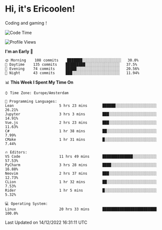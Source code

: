# Hi, it's Ericoolen!
Coding and gaming！

<!--START_SECTION:waka-->
![Code Time](http://img.shields.io/badge/Code%20Time-574%20hrs%2026%20mins-blue)

![Profile Views](http://img.shields.io/badge/Profile%20Views-8-blue)

**I'm an Early 🐤** 

```text
🌞 Morning    108 commits    ███████░░░░░░░░░░░░░░░░░░   30.0% 
🌆 Daytime    135 commits    █████████░░░░░░░░░░░░░░░░   37.5% 
🌃 Evening    74 commits     █████░░░░░░░░░░░░░░░░░░░░   20.56% 
🌙 Night      43 commits     ███░░░░░░░░░░░░░░░░░░░░░░   11.94%

```


📊 **This Week I Spent My Time On** 

```text
⌚︎ Time Zone: Europe/Amsterdam

💬 Programming Languages: 
Lean                     5 hrs 23 mins       ██████░░░░░░░░░░░░░░░░░░░   26.21% 
Jupyter                  3 hrs 3 mins        ███░░░░░░░░░░░░░░░░░░░░░░   14.91% 
Vue.js                   2 hrs 23 mins       ███░░░░░░░░░░░░░░░░░░░░░░   11.63% 
C#                       1 hr 38 mins        ██░░░░░░░░░░░░░░░░░░░░░░░   7.99% 
CMake                    1 hr 31 mins        █░░░░░░░░░░░░░░░░░░░░░░░░   7.44%

🔥 Editors: 
VS Code                  11 hrs 49 mins      ██████████████░░░░░░░░░░░   57.53% 
PyCharm                  3 hrs 28 mins       ████░░░░░░░░░░░░░░░░░░░░░   16.88% 
Neovim                   2 hrs 37 mins       ███░░░░░░░░░░░░░░░░░░░░░░   12.73% 
CLion                    1 hr 32 mins        ██░░░░░░░░░░░░░░░░░░░░░░░   7.53% 
Rider                    1 hr 5 mins         █░░░░░░░░░░░░░░░░░░░░░░░░   5.32%

💻 Operating System: 
Linux                    20 hrs 33 mins      █████████████████████████   100.0%

```


 Last Updated on 14/12/2022 16:31:11 UTC
<!--END_SECTION:waka-->

